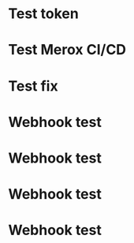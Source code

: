 # Test token
# Test Merox CI/CD
# Test fix
# Webhook test
# Webhook test
# Webhook test
# Webhook test
